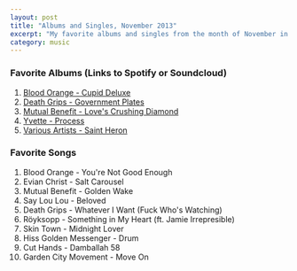 ```yaml
---
layout: post
title: "Albums and Singles, November 2013"
excerpt: "My favorite albums and singles from the month of November in the 2013th year. "
category: music
---
```


### Favorite Albums (Links to Spotify or Soundcloud)

1. [Blood Orange - Cupid Deluxe](http://open.spotify.com/album/3KIRi1cU8yt3w7xhmiyehM)
1. [Death Grips - Government Plates](https://soundcloud.com/deathgrips/sets/government-plates)
1. [Mutual Benefit - Love's Crushing Diamond](http://open.spotify.com/album/7bdiB9i8o2je2kaPylQ3IF)
1. [Yvette - Process](http://open.spotify.com/album/5S8MnMYvIsYX58LK0qCS7s)
1. [Various Artists - Saint Heron](http://open.spotify.com/album/4YyiYpHr0nOSNFMOu1T690)

### Favorite Songs

1. Blood Orange - You're Not Good Enough
1. Evian Christ - Salt Carousel
1. Mutual Benefit - Golden Wake
1. Say Lou Lou - Beloved
1. Death Grips - Whatever I Want (Fuck Who's Watching)
1. Röyksopp - Something in My Heart (ft. Jamie Irrepresible)
1. Skin Town - Midnight Lover
1. Hiss Golden Messenger - Drum
1. Cut Hands - Damballah 58
1. Garden City Movement - Move On
